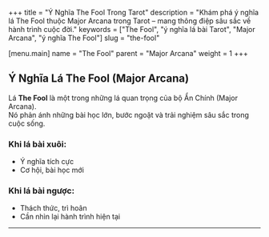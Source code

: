 +++
title = "Ý Nghĩa The Fool Trong Tarot"
description = "Khám phá ý nghĩa lá The Fool thuộc Major Arcana trong Tarot – mang thông điệp sâu sắc về hành trình cuộc đời."
keywords = ["The Fool", "ý nghĩa lá bài Tarot", "Major Arcana", "ý nghĩa The Fool"]
slug = "the-fool"

[menu.main]
name = "The Fool"
parent = "Major Arcana"
weight = 1
+++

## Ý Nghĩa Lá The Fool (Major Arcana)

Lá **The Fool** là một trong những lá quan trọng của bộ Ẩn Chính (Major Arcana).  
Nó phản ánh những bài học lớn, bước ngoặt và trải nghiệm sâu sắc trong cuộc sống.

### Khi lá bài xuôi:
- Ý nghĩa tích cực  
- Cơ hội, bài học mới  

### Khi lá bài ngược:
- Thách thức, trì hoãn  
- Cần nhìn lại hành trình hiện tại  

---
